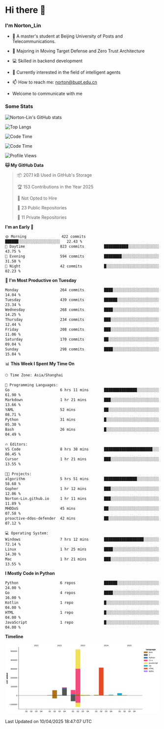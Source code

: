 
# Hi there 👋

### I'm Norton_Lin
- 🏫 A master's student at Beijing University of Posts and Telecommunications.
- 🌱 Majoring in Moving Target Defense and Zero Trust Architecture
- 💻 Skilled in backend development
- 🤖 Currently interested in the field of intelligent agents
- 📫 How to reach me: [norton@bupt.edu.cn](mailto:norton@bupt.edu.cn)

- Welcome to communicate with me

### Some Stats
![Norton-Lin's GitHub stats](https://github-readme-stats.vercel.app/api?username=Norton-Lin&count_private=true&show_icons=true&theme=radical)

![Top Langs](https://github-readme-stats.vercel.app/api/top-langs/?username=Norton-Lin&langs_count=10&layout=compact)

![Code Time](https://github-readme-stats.vercel.app/api/wakatime?username=Norton_Lin)

<!--START_SECTION:waka-->
![Code Time](http://img.shields.io/badge/Code%20Time-947%20hrs%2028%20mins-blue)

![Profile Views](http://img.shields.io/badge/Profile%20Views-6-blue)

**🐱 My GitHub Data** 

> 📦 207.1 kB Used in GitHub's Storage 
 > 
> 🏆 153 Contributions in the Year 2025
 > 
> 🚫 Not Opted to Hire
 > 
> 📜 23 Public Repositories 
 > 
> 🔑 11 Private Repositories 
 > 
**I'm an Early 🐤** 

```text
🌞 Morning                422 commits         ██████░░░░░░░░░░░░░░░░░░░   22.43 % 
🌆 Daytime                823 commits         ███████████░░░░░░░░░░░░░░   43.75 % 
🌃 Evening                594 commits         ████████░░░░░░░░░░░░░░░░░   31.58 % 
🌙 Night                  42 commits          █░░░░░░░░░░░░░░░░░░░░░░░░   02.23 % 
```
📅 **I'm Most Productive on Tuesday** 

```text
Monday                   264 commits         ████░░░░░░░░░░░░░░░░░░░░░   14.04 % 
Tuesday                  439 commits         ██████░░░░░░░░░░░░░░░░░░░   23.34 % 
Wednesday                268 commits         ████░░░░░░░░░░░░░░░░░░░░░   14.25 % 
Thursday                 234 commits         ███░░░░░░░░░░░░░░░░░░░░░░   12.44 % 
Friday                   208 commits         ███░░░░░░░░░░░░░░░░░░░░░░   11.06 % 
Saturday                 170 commits         ██░░░░░░░░░░░░░░░░░░░░░░░   09.04 % 
Sunday                   298 commits         ████░░░░░░░░░░░░░░░░░░░░░   15.84 % 
```


📊 **This Week I Spent My Time On** 

```text
🕑︎ Time Zone: Asia/Shanghai

💬 Programming Languages: 
Go                       6 hrs 11 mins       ███████████████░░░░░░░░░░   61.90 % 
Markdown                 1 hr 21 mins        ███░░░░░░░░░░░░░░░░░░░░░░   13.66 % 
YAML                     52 mins             ██░░░░░░░░░░░░░░░░░░░░░░░   08.71 % 
Python                   31 mins             █░░░░░░░░░░░░░░░░░░░░░░░░   05.30 % 
Bash                     26 mins             █░░░░░░░░░░░░░░░░░░░░░░░░   04.49 % 

🔥 Editors: 
VS Code                  8 hrs 38 mins       ██████████████████████░░░   86.45 % 
Cursor                   1 hr 21 mins        ███░░░░░░░░░░░░░░░░░░░░░░   13.55 % 

🐱‍💻 Projects: 
algorithm                5 hrs 51 mins       ███████████████░░░░░░░░░░   58.68 % 
Gopher                   1 hr 12 mins        ███░░░░░░░░░░░░░░░░░░░░░░   12.06 % 
Norton-Lin.github.io     1 hr 11 mins        ███░░░░░░░░░░░░░░░░░░░░░░   11.89 % 
MHDDoS                   45 mins             ██░░░░░░░░░░░░░░░░░░░░░░░   07.58 % 
proactive-ddos-defender  42 mins             ██░░░░░░░░░░░░░░░░░░░░░░░   07.12 % 

💻 Operating System: 
Windows                  7 hrs 12 mins       ██████████████████░░░░░░░   72.14 % 
Linux                    1 hr 25 mins        ████░░░░░░░░░░░░░░░░░░░░░   14.30 % 
Mac                      1 hr 21 mins        ███░░░░░░░░░░░░░░░░░░░░░░   13.55 % 
```

**I Mostly Code in Python** 

```text
Python                   6 repos             ██████░░░░░░░░░░░░░░░░░░░   24.00 % 
Go                       4 repos             ████░░░░░░░░░░░░░░░░░░░░░   16.00 % 
Kotlin                   1 repo              █░░░░░░░░░░░░░░░░░░░░░░░░   04.00 % 
HTML                     1 repo              █░░░░░░░░░░░░░░░░░░░░░░░░   04.00 % 
JavaScript               1 repo              █░░░░░░░░░░░░░░░░░░░░░░░░   04.00 % 
```



**Timeline**

![Lines of Code chart](https://raw.githubusercontent.com/Norton-Lin/Norton-Lin/main/assets/bar_graph.png)


 Last Updated on 10/04/2025 18:47:07 UTC
<!--END_SECTION:waka-->
